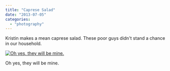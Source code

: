 ```yaml
---
title: "Caprese Salad"
date: "2013-07-05"
categories: 
  - "photography"
---
```

Kristin makes a mean caprese salad. These poor guys didn't stand a chance in our household. 

<div class='wp-caption aligncenter'>
  <a href="/uploads/2013/7/Caprese/l/Caprese_001_l.jpg" title="Oh yes, they will be mine.">
    <img alt="Oh yes, they will be mine." title="Oh yes, they will be mine." src="/uploads/2013/7/Caprese/m/Caprese_001_m.jpg">
  </a>
    <p class='wp-caption-text'>Oh yes, they will be mine.</p>
</div>
